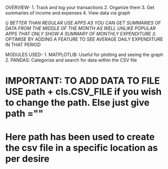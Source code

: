OVERVIEW-
    1. Track and log your transactions
    2. Organize them
    3. Get summaries of income and expenses
    4. View data via graph

(*) BETTER THAN REGULAR USE APPS AS YOU CAN GET SUMMARIES OF DATA FROM THE MIDDLE OF THE MONTH AS WELL
    UNLIKE POPULAR APPS THAT ONLY SHOW A SUMMARY OF MONTHLY EXPENDITURE
(*) OPTIMISE BY ADDING A FEATURE TO SEE AVERAGE DAILY EXPENDITURE IN THAT PERIOD

MODULES USED- 
    1. MATPLOTLIB: Useful for plotting and seeing the graph
    2. PANDAS: Categorize and search for data within the CSV file
# IMPORTANT: TO ADD DATA TO FILE USE path + cls.CSV_FILE if you wish to change the path. Else just give path =""
# Here path has been used to create the csv file in a specific location as per desire
